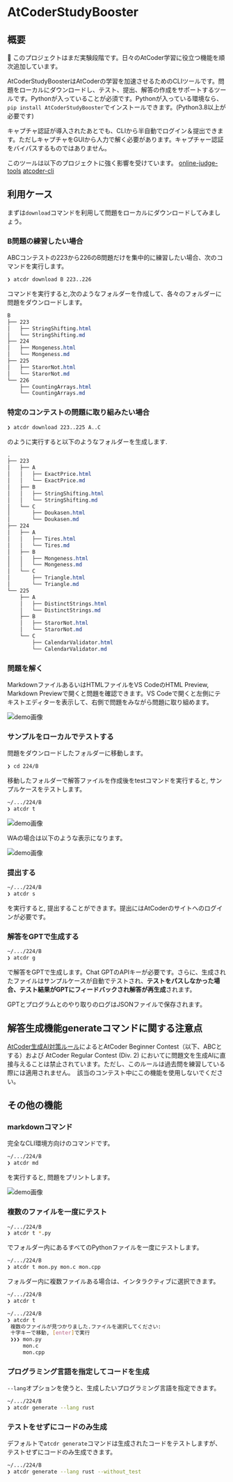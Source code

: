 # AtCoderStudyBooster

## 概要

🚧 このプロジェクトはまだ実験段階です。日々のAtCoder学習に役立つ機能を順次追加しています。

AtCoderStudyBoosterはAtCoderの学習を加速させるためのCLIツールです。問題をローカルにダウンロードし、テスト、提出、解答の作成をサポートするツールです。Pythonが入っていることが必須です。Pythonが入っている環境なら、`pip install AtCoderStudyBooster`でインストールできます。(Python3.8以上が必要です)

キャプチャ認証が導入されたあとでも、CLIから半自動でログイン＆提出できます。ただしキャプチャをGUIから人力で解く必要があります。キャプチャー認証をバイパスするものではありません。

このツールは以下のプロジェクトに強く影響を受けています。
[online-judge-tools](https://github.com/online-judge-tools)
[atcoder-cli](https://github.com/Tatamo/atcoder-cli)


## 利用ケース

まずは`download`コマンドを利用して問題をローカルにダウンロードしてみましょう。

### B問題の練習したい場合

ABCコンテストの223から226のB問題だけを集中的に練習したい場合、次のコマンドを実行します。

```sh
❯ atcdr download B 223..226
```

コマンドを実行すると,次のようなフォルダーを作成して、各々のフォルダーに問題をダウンロードします。

```css
B
├── 223
│   ├── StringShifting.html
│   └── StringShifting.md
├── 224
│   ├── Mongeness.html
│   └── Mongeness.md
├── 225
│   ├── StarorNot.html
│   └── StarorNot.md
└── 226
    ├── CountingArrays.html
    └── CountingArrays.md
```

### 特定のコンテストの問題に取り組みたい場合

```sh
❯ atcdr download 223..225 A..C
```
のように実行すると以下のようなフォルダーを生成します.

```css
.
├── 223
│   ├── A
│   │   ├── ExactPrice.html
│   │   └── ExactPrice.md
│   ├── B
│   │   ├── StringShifting.html
│   │   └── StringShifting.md
│   └── C
│       ├── Doukasen.html
│       └── Doukasen.md
├── 224
│   ├── A
│   │   ├── Tires.html
│   │   └── Tires.md
│   ├── B
│   │   ├── Mongeness.html
│   │   └── Mongeness.md
│   └── C
│       ├── Triangle.html
│       └── Triangle.md
└── 225
    ├── A
    │   ├── DistinctStrings.html
    │   └── DistinctStrings.md
    ├── B
    │   ├── StarorNot.html
    │   └── StarorNot.md
    └── C
        ├── CalendarValidator.html
        └── CalendarValidator.md
```

### 問題を解く

MarkdownファイルあるいはHTMLファイルをVS CodeのHTML Preview, Markdown Previewで開くと問題を確認できます。VS Codeで開くと左側にテキストエディターを表示して、右側で問題をみながら問題に取り組めます。

![demo画像](./.images/demo1.png)

### サンプルをローカルでテストする

問題をダウンロードしたフォルダーに移動します。

```sh
❯ cd 224/B
```

移動したフォルダーで解答ファイルを作成後をtestコマンドを実行すると, サンプルケースをテストします。

```sh
~/.../224/B
❯ atcdr t
```

![demo画像](./.images/demo2.png)

WAの場合は以下のような表示になります。

![demo画像](./.images/demo3.png)


### 提出する

```sh
~/.../224/B
❯ atcdr s
```
を実行すると, 提出することができます。提出にはAtCoderのサイトへのログインが必要です。

### 解答をGPTで生成する

```sh
~/.../224/B
❯ atcdr g
```
で解答をGPTで生成します。Chat GPTのAPIキーが必要です。さらに、生成されたファイルはサンプルケースが自動でテストされ、**テストをパスしなかった場合、テスト結果がGPTにフィードバックされ解答が再生成**されます。

GPTとプログラムとのやり取りのログはJSONファイルで保存されます。

## 解答生成機能generateコマンドに関する注意点

[AtCoder生成AI対策ルール](https://info.atcoder.jp/entry/llm-rules-ja)によるとAtCoder Beginner Contest（以下、ABCとする）および AtCoder Regular Contest (Div. 2) においてに問題文を生成AIに直接与えることは禁止されています。ただし、このルールは過去問を練習している際には適用されません。　該当のコンテスト中にこの機能を使用しないでください。

## その他の機能

### markdownコマンド

完全なCLI環境方向けのコマンドです。
```sh
~/.../224/B
❯ atcdr md
```
を実行すると, 問題をプリントします。

![demo画像](./.images/demo4.png)

### 複数のファイルを一度にテスト

```sh
~/.../224/B
❯ atcdr t *.py
```
でフォルダー内にあるすべてのPythonファイルを一度にテストします。
```sh
~/.../224/B
❯ atcdr t mon.py mon.c mon.cpp
```

フォルダー内に複数ファイルある場合は、インタラクティブに選択できます。
```sh
~/.../224/B
❯ atcdr t
```

```sh
~/.../224/B
❯ atcdr t
 複数のファイルが見つかりました.ファイルを選択してください:
 十字キーで移動, [enter]で実行
 ❯❯❯ mon.py
     mon.c
     mon.cpp
```

### プログラミング言語を指定してコードを生成

`--lang`オプションを使うと、生成したいプログラミング言語を指定できます。
```sh
~/.../224/B
❯ atcdr generate --lang rust
```
### テストをせずにコードのみ生成

デフォルトで`atcdr generate`コマンドは生成されたコードをテストしますが、テストせずにコードのみ生成できます。

```sh
~/.../224/B
❯ atcdr generate --lang rust --without_test
```
